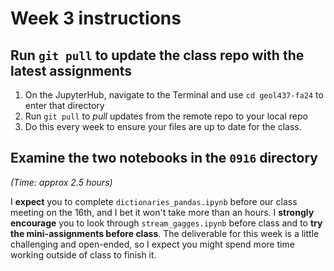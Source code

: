 # Week 3 instructions

## Run `git pull` to update the class repo with the latest assignments
1. On the JupyterHub, navigate to the Terminal and use `cd geol437-fa24` to enter that directory
2. Run `git pull` to <i>pull</i> updates from the remote repo to your local repo 
3. Do this every week to ensure your files are up to date for the class. 

## Examine the two notebooks in the `0916` directory
*(Time: approx 2.5 hours)*


I <b>expect</b> you to complete `dictionaries_pandas.ipynb` before our class meeting on the 16th, and I bet it won't take more than an hours. I <b>strongly encourage</b> you to look through `stream_gagges.ipynb` before class and to <b>try the mini-assignments before class</b>. The deliverable for this week is a little challenging and open-ended, so I expect you might spend more time working outside of class to finish it. 


